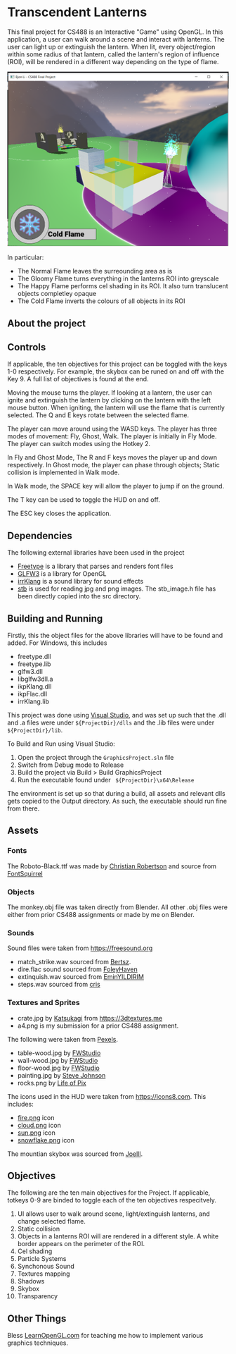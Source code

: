 # Transcendent Lanterns

This final project for CS488 is an Interactive "Game" using OpenGL. In this application, a user can walk around a scene and interact with lanterns. The user can light up or extinguish the lantern. When lit, every object/region within some radius of that lantern, called the lantern's region of influence (ROI), will be rendered in a different way depending on the type of flame. 

![Screenshot.png should be here](Screenshots/screenshot.png "Screenshot")

In particular:
- The Normal Flame leaves the surreounding area as is
- The Gloomy Flame turns everything in the lanterns ROI into greyscale
- The Happy Flame performs cel shading in its ROI. It also turn translucent objects completley opaque
- The Cold Flame inverts the colours of all objects in its ROI

## About the project

## Controls
If applicable, the ten objectives for this project can be toggled with the keys 1-0 respectively. For example, the skybox can be runed on and off with the Key 9. A full list of objectives is found at the end. 

Moving the mouse turns the player. If looking at a lantern, the user can ignite and extinguish the lantern by clicking on the lantern with the left mouse button. When igniting, the lantern will use the flame that is currently selected. The Q and E keys rotate between the selected flame. 

The player can move around using the WASD keys. The player has three modes of movement: Fly, Ghost, Walk. The player is initially in Fly Mode. The player can switch modes using the Hotkey 2. 

In Fly and Ghost Mode, The R and F keys moves the player up and down respectively. In Ghost mode, the player can phase through objects; Static collision is implemented in Walk mode. 

In Walk mode, the SPACE key will allow the player to jump if on the ground. 

The T key can be used to toggle the HUD on and off. 

The ESC key closes the application.

## Dependencies
The following external libraries have been used in the project

- [Freetype](https://freetype.org/) is a library that parses and renders font files
- [GLFW3](https://www.glfw.org/) is a library for OpenGL
- [irrKlang](https://www.ambiera.com/irrklang/) is a sound library for sound effects
- [stb](https://github.com/nothings/stb) is used for reading jpg and png images. The stb_image.h file has been directly copied into the src directory. 

## Building and Running

Firstly, this the object files for the above libraries will have to be found and added. For Windows, this includes
- freetype.dll
- freetype.lib
- glfw3.dll
- libglfw3dll.a
- ikpKlang.dll
- ikpFlac.dll
- irrKlang.lib 

This project was done using [Visual Studio](https://visualstudio.microsoft.com/), and was set up such that the .dll and .a files were under `${ProjectDir}/dlls` and the .lib files were under `${ProjectDir}/lib`.

To Build and Run using Visual Studio:
1. Open the project through the `GraphicsProject.sln` file
2. Switch from Debug mode to Release
3. Build the project via Build > Build GraphicsProject
4. Run the executable found under ` ${ProjectDir}\x64\Release`

The environment is set up so that during a build, all assets and relevant dlls gets copied to the Output directory. As such, the executable should run fine from there.

## Assets

### Fonts
The Roboto-Black.ttf was made by [Christian Robertson](https://www.fontsquirrel.com/fonts/roboto) and source from [FontSquirrel](https://www.fontsquirrel.com/) 

### Objects
The monkey.obj file was taken directly from Blender. All other .obj files were either from prior CS488 assignments or made by me on Blender.

### Sounds
Sound files were taken from https://freesound.org

- match_strike.wav sourced from [Bertsz](https://freesound.org/people/Bertsz/sounds/524306/).
- dire.flac sound sourced from [FoleyHaven](https://freesound.org/people/Foleyhaven/sounds/624425/)
- extinquish.wav sourced from [EminYILDIRIM](https://freesound.org/people/EminYILDIRIM/sounds/544634/)
- steps.wav sourced from [cris](https://freesound.org/people/cris/sounds/167686/)

### Textures and Sprites

- crate.jpg by [Katsukagi](https://3dtextures.me/2021/02/12/wood-crate-001/) from https://3dtextures.me
- a4.png is my submission for a prior CS488 assignment.

The following were taken from [Pexels](https://www.pexels.com/).
- table-wood.jpg by [FWStudio](https://www.pexels.com/photo/brown-parquet-172276/)
- wall-wood.jpg by [FWStudio](https://www.pexels.com/photo/brown-wooden-surface-172278/)
- floor-wood.jpg by [FWStudio](https://www.pexels.com/photo/brown-wooden-parquet-flooring-129731/)
- painting.jpg by [Steve Johnson](https://www.pexels.com/photo/red-white-and-blue-abstract-painting-1606591/)
- rocks.png by [Life of Pix](https://www.pexels.com/photo/gray-rock-8892/)


The icons used in the HUD were taken from https://icons8.com. This includes:
- [fire.png](https://icons8.com/icon/80847/fire) icon 
- [cloud.png](https://icons8.com/icon/42789/cloud) icon 
- [sun.png](https://icons8.com/icon/21106/sun) icon 
- [snowflake.png](https://icons8.com/icon/66178/snowflake) icon

The mountian skybox was sourced from [Joelll](https://www.cleanpng.com/png-desktop-wallpaper-computer-mountain-sky-plc-6017400/).

## Objectives

The following are the ten main objectives for the Project. If applicable, totkeys 0-9 are binded to toggle each of the ten objectives respecitvely.

1.  UI allows user to walk around scene, light/extinguish lanterns, and change selected flame. 
2. Static collision 
3. Objects in a lanterns ROI will are rendered in a different style. A white border appears on the perimeter of the ROI.
4. Cel shading 
5. Particle Systems
6. Synchonous Sound 
7. Textures mapping
8. Shadows
9. Skybox
10. Transparency

## Other Things

Bless [LearnOpenGL.com](https://learnopengl.com/) for teaching me how to implement various graphics techniques. 